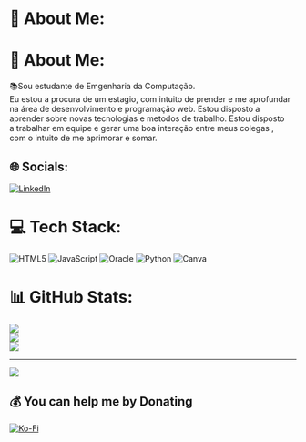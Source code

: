 # 💫 About Me:
# 💫 About Me:
📚Sou estudante de Emgenharia da Computação. <br>Eu estou a procura de um estagio, com intuito de prender e me aprofundar <br>na área de desenvolvimento e programação web. Estou disposto a <br>aprender sobre novas tecnologias e metodos de trabalho. Estou disposto <br>a trabalhar em equipe e gerar uma boa interação entre meus colegas , <br>com o intuito de me aprimorar e somar.<br>


## 🌐 Socials:
[![LinkedIn](https://img.shields.io/badge/LinkedIn-%230077B5.svg?logo=linkedin&logoColor=white)](https://linkedin.com/in/www.linkedin.com/in/joao-aguiar-82047329b) 

# 💻 Tech Stack:
![HTML5](https://img.shields.io/badge/html5-%23E34F26.svg?style=for-the-badge&logo=html5&logoColor=white) ![JavaScript](https://img.shields.io/badge/javascript-%23323330.svg?style=for-the-badge&logo=javascript&logoColor=%23F7DF1E) ![Oracle](https://img.shields.io/badge/Oracle-F80000?style=for-the-badge&logo=oracle&logoColor=white) ![Python](https://img.shields.io/badge/python-3670A0?style=for-the-badge&logo=python&logoColor=ffdd54) ![Canva](https://img.shields.io/badge/Canva-%2300C4CC.svg?style=for-the-badge&logo=Canva&logoColor=white)
# 📊 GitHub Stats:
![](https://github-readme-stats.vercel.app/api?username=JM-Aguiar&theme=dark&hide_border=false&include_all_commits=false&count_private=false)<br/>
![](https://github-readme-streak-stats.herokuapp.com/?user=JM-Aguiar&theme=dark&hide_border=false)<br/>
![](https://github-readme-stats.vercel.app/api/top-langs/?username=JM-Aguiar&theme=dark&hide_border=false&include_all_commits=false&count_private=false&layout=compact)

---
[![](https://visitcount.itsvg.in/api?id=JM-Aguiar&icon=2&color=0)](https://visitcount.itsvg.in)

  ## 💰 You can help me by Donating
  [![Ko-Fi](https://img.shields.io/badge/Ko--fi-F16061?style=for-the-badge&logo=ko-fi&logoColor=white)](https://ko-fi.com/Jm-Aguiar) 

  
<!-- Proudly created with GPRM ( https://gprm.itsvg.in ) -->
